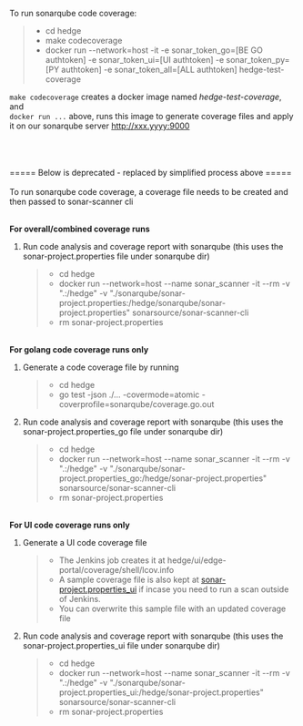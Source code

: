To run sonarqube code coverage:
   >- cd hedge
   >- make codecoverage
   >- docker run --network=host -it -e sonar_token_go=[BE GO authtoken] -e sonar_token_ui=[UI authtoken] -e sonar_token_py=[PY authtoken] -e sonar_token_all=[ALL authtoken] hedge-test-coverage

`make codecoverage` creates a docker image named _hedge-test-coverage_, and \
`docker run ...` above, runs this image to generate coverage files and apply it on our sonarqube server http://xxx.yyyy:9000 

\
\
\
===== Below is deprecated - replaced by simplified process above ===== \
\
To run sonarqube code coverage, a coverage file needs to be created and then passed to sonar-scanner cli

\
**For overall/combined coverage runs**
1. Run code analysis and coverage report with sonarqube (this uses the sonar-project.properties file under sonarqube dir)
   >- cd hedge
   >- docker run --network=host --name sonar_scanner -it --rm -v ".:/hedge" -v "./sonarqube/sonar-project.properties:/hedge/sonarqube/sonar-project.properties" sonarsource/sonar-scanner-cli
   >- rm sonar-project.properties


\
**For golang code coverage runs only**
1. Generate a code coverage file by running  
   >- cd hedge
   >- go test -json ./... -covermode=atomic -coverprofile=sonarqube/coverage.go.out

2. Run code analysis and coverage report with sonarqube (this uses the sonar-project.properties_go file under sonarqube dir)
   >- cd hedge
   >- docker run --network=host --name sonar_scanner -it --rm -v ".:/hedge" -v "./sonarqube/sonar-project.properties_go:/hedge/sonar-project.properties" sonarsource/sonar-scanner-cli
   >- rm sonar-project.properties


\
**For UI code coverage runs only**
1. Generate a UI code coverage file
   >- The Jenkins job creates it at hedge/ui/edge-portal/coverage/shell/lcov.info
   >- A sample coverage file is also kept at [sonar-project.properties_ui](sonar-project.properties_ui) if incase you need to run a scan outside of Jenkins.
   >- You can overwrite this sample file with an updated coverage file 

2. Run code analysis and coverage report with sonarqube (this uses the sonar-project.properties_ui file under sonarqube dir)
   >- cd hedge
   >- docker run --network=host --name sonar_scanner -it --rm -v ".:/hedge" -v "./sonarqube/sonar-project.properties_ui:/hedge/sonar-project.properties" sonarsource/sonar-scanner-cli
   >- rm sonar-project.properties
